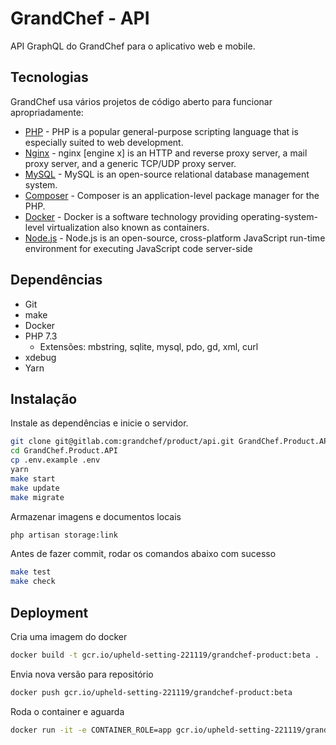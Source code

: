 # GrandChef - API
API GraphQL do GrandChef para o aplicativo web e mobile.

## Tecnologias

GrandChef usa vários projetos de código aberto para funcionar apropriadamente:

* [PHP] - PHP is a popular general-purpose scripting language that is especially suited to web development.
* [Nginx] - nginx [engine x] is an HTTP and reverse proxy server, a mail proxy server, and a generic TCP/UDP proxy server.
* [MySQL] - MySQL is an open-source relational database management system.
* [Composer] - Composer is an application-level package manager for the PHP.
* [Docker] - Docker is a software technology providing operating-system-level virtualization also known as containers.
* [Node.js] - Node.js is an open-source, cross-platform JavaScript run-time environment for executing JavaScript code server-side

## Dependências
- Git
- make
- Docker
- PHP 7.3
  - Extensões: mbstring, sqlite, mysql, pdo, gd, xml, curl
- xdebug
- Yarn

## Instalação

Instale as dependências e inicie o servidor.
```sh
git clone git@gitlab.com:grandchef/product/api.git GrandChef.Product.API
cd GrandChef.Product.API
cp .env.example .env
yarn
make start
make update
make migrate
```

Armazenar imagens e documentos locais
```sh
php artisan storage:link
```

Antes de fazer commit, rodar os comandos abaixo com sucesso
```sh
make test
make check
```

## Deployment

Cria uma imagem do docker
```sh
docker build -t gcr.io/upheld-setting-221119/grandchef-product:beta .
```

Envia nova versão para repositório
```sh
docker push gcr.io/upheld-setting-221119/grandchef-product:beta
```

Roda o container e aguarda
```sh
docker run -it -e CONTAINER_ROLE=app gcr.io/upheld-setting-221119/grandchef-product:beta
```

   [PHP]: <http://www.php.net/>
   [Nginx]: <https://nginx.org/>
   [MySQL]: <https://dev.mysql.com/downloads/mysql/>
   [Composer]: <https://getcomposer.org/>
   [Docker]: <https://www.docker.com/>
   [Node.js]: <http://nodejs.org>
